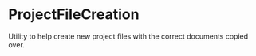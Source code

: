 ProjectFileCreation
===================

Utility to help create new project files with the correct documents copied over.
